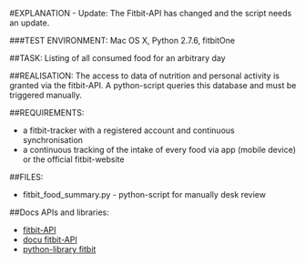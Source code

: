 #EXPLANATION - Update: The Fitbit-API has changed and the script needs an update.

###TEST ENVIRONMENT: 
Mac OS X, Python 2.7.6, fitbitOne

##TASK: 
Listing of all consumed food for an arbitrary day


##REALISATION:
The access to data of nutrition and personal activity is granted via the fitbit-API.  A python-script queries this database and must be triggered manually.

##REQUIREMENTS:
* a fitbit-tracker with a registered account and continuous synchronisation
* a continuous tracking of the intake of every food via app (mobile device) or the official fitbit-website

##FILES:
* fitbit_food_summary.py - python-script for manually desk review

##Docs APIs and libraries:
* [fitbit-API](http://dev.fitbit.com)
* [docu fitbit-API](https://wiki.fitbit.com/display/API/Fitbit+API)
* [python-library fitbit](https://pypi.python.org/pypi/fitbit/0.1.0)




